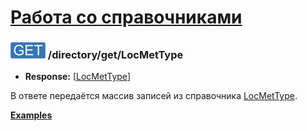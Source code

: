 [Работа со справочниками](../../index.md)
=========================================

### ![GET](../../../../img/get.png) /directory/get/LocMetType
* **Response:** [[LocMetType](../../../../types/types.md#locmettype)]

В ответе передаётся массив записей из справочника [LocMetType](../../../../types/types.md#locmettype).

**[Examples](examples/get.md)**

